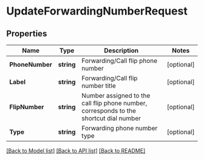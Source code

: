 # UpdateForwardingNumberRequest

## Properties

Name | Type | Description | Notes
------------ | ------------- | ------------- | -------------
**PhoneNumber** | **string** | Forwarding/Call flip phone number | [optional] 
**Label** | **string** | Forwarding/Call flip number title | [optional] 
**FlipNumber** | **string** | Number assigned to the call flip phone number, corresponds to the shortcut dial number | [optional] 
**Type** | **string** | Forwarding phone number type | [optional] 

[[Back to Model list]](../README.md#documentation-for-models) [[Back to API list]](../README.md#documentation-for-api-endpoints) [[Back to README]](../README.md)


